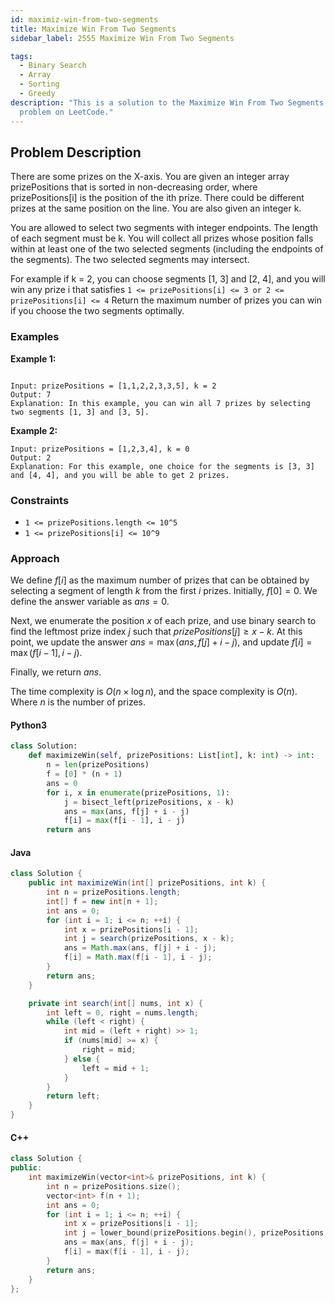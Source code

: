 ```yaml
---
id: maximiz-win-from-two-segments
title: Maximize Win From Two Segments
sidebar_label: 2555 Maximize Win From Two Segments

tags:
  - Binary Search
  - Array
  - Sorting
  - Greedy
description: "This is a solution to the Maximize Win From Two Segments
  problem on LeetCode."
---
```


## Problem Description

There are some prizes on the X-axis. You are given an integer array prizePositions that is sorted in non-decreasing order, where prizePositions[i] is the position of the ith prize. There could be different prizes at the same position on the line. You are also given an integer k.

You are allowed to select two segments with integer endpoints. The length of each segment must be k. You will collect all prizes whose position falls within at least one of the two selected segments (including the endpoints of the segments). The two selected segments may intersect.

For example if k = 2, you can choose segments [1, 3] and [2, 4], and you will win any prize i that satisfies `1 <= prizePositions[i] <= 3 or 2 <= prizePositions[i] <= 4`
Return the maximum number of prizes you can win if you choose the two segments optimally.

### Examples

**Example 1:**

```

Input: prizePositions = [1,1,2,2,3,3,5], k = 2
Output: 7
Explanation: In this example, you can win all 7 prizes by selecting two segments [1, 3] and [3, 5].

```

**Example 2:**

```
Input: prizePositions = [1,2,3,4], k = 0
Output: 2
Explanation: For this example, one choice for the segments is [3, 3] and [4, 4], and you will be able to get 2 prizes.

```

### Constraints

- `1 <= prizePositions.length <= 10^5`
- `1 <= prizePositions[i] <= 10^9`

### Approach

We define $f[i]$ as the maximum number of prizes that can be obtained by selecting a segment of length $k$ from the first $i$ prizes. Initially, $f[0] = 0$. We define the answer variable as $ans = 0$.

Next, we enumerate the position $x$ of each prize, and use binary search to find the leftmost prize index $j$ such that $prizePositions[j] \geq x - k$. At this point, we update the answer $ans = \max(ans, f[j] + i - j)$, and update $f[i] = \max(f[i - 1], i - j)$.

Finally, we return $ans$.

The time complexity is $O(n \times \log n)$, and the space complexity is $O(n)$. Where $n$ is the number of prizes.

#### Python3

```python
class Solution:
    def maximizeWin(self, prizePositions: List[int], k: int) -> int:
        n = len(prizePositions)
        f = [0] * (n + 1)
        ans = 0
        for i, x in enumerate(prizePositions, 1):
            j = bisect_left(prizePositions, x - k)
            ans = max(ans, f[j] + i - j)
            f[i] = max(f[i - 1], i - j)
        return ans
```

#### Java

```java
class Solution {
    public int maximizeWin(int[] prizePositions, int k) {
        int n = prizePositions.length;
        int[] f = new int[n + 1];
        int ans = 0;
        for (int i = 1; i <= n; ++i) {
            int x = prizePositions[i - 1];
            int j = search(prizePositions, x - k);
            ans = Math.max(ans, f[j] + i - j);
            f[i] = Math.max(f[i - 1], i - j);
        }
        return ans;
    }

    private int search(int[] nums, int x) {
        int left = 0, right = nums.length;
        while (left < right) {
            int mid = (left + right) >> 1;
            if (nums[mid] >= x) {
                right = mid;
            } else {
                left = mid + 1;
            }
        }
        return left;
    }
}
```

#### C++

```cpp
class Solution {
public:
    int maximizeWin(vector<int>& prizePositions, int k) {
        int n = prizePositions.size();
        vector<int> f(n + 1);
        int ans = 0;
        for (int i = 1; i <= n; ++i) {
            int x = prizePositions[i - 1];
            int j = lower_bound(prizePositions.begin(), prizePositions.end(), x - k) - prizePositions.begin();
            ans = max(ans, f[j] + i - j);
            f[i] = max(f[i - 1], i - j);
        }
        return ans;
    }
};
```
